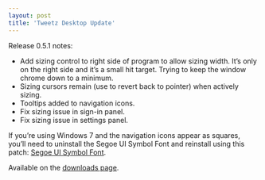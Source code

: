 ```yaml
---
layout: post
title: 'Tweetz Desktop Update'
---
```

Release 0.5.1 notes:

  * Add sizing control to right side of program to allow sizing width. It’s only on the right side and it’s a small hit target. Trying to keep the window chrome down to a minimum. 
  * Sizing cursors remain (use to revert back to pointer) when actively sizing. 
  * Tooltips added to navigation icons. 
  * Fix sizing issue in sign-in panel. 
  * Fix sizing issue in settings panel.

If you’re using Windows 7 and the navigation icons appear as squares, you’ll need to uninstall the Segoe UI Symbol Font and reinstall using this patch: [Segoe UI Symbol Font](http://support.microsoft.com/kb/2729094).

Available on the [downloads page](/downloads).
